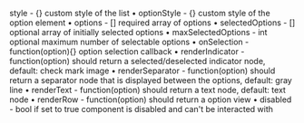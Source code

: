  style - {}  custom style of the list
• optionStyle - {}  custom style of the option element
• options - []  required array of options
• selectedOptions - []  optional array of initially selected options
• maxSelectedOptions - int  optional maximum number of selectable options
• onSelection - function(option){}  option selection callback
• renderIndicator - function(option)  should return a selected/deselected indicator node, default: check mark image
• renderSeparator - function(option)  should return a separator node that is displayed between the options, default: gray line
• renderText - function(option)  should return a text node, default: text node
• renderRow - function(option)  should return a option view
• disabled - bool  if set to true component is disabled and can't be interacted with
